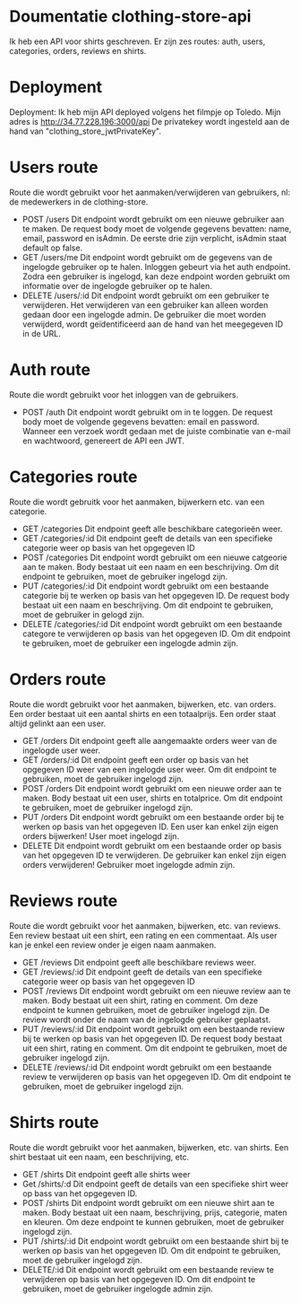 # Doumentatie clothing-store-api
Ik heb een API voor shirts geschreven. Er zijn zes routes: auth, users, categories, orders, reviews en shirts.

# Deployment
Deployment: Ik heb mijn API deployed volgens het filmpje op Toledo. Mijn adres is http://34.77.228.196:3000/api
De privatekey wordt ingesteld aan de hand van "clothing_store_jwtPrivateKey". 

# Users route
Route die wordt gebruikt voor het aanmaken/verwijderen van gebruikers, nl: de medewerkers in de clothing-store.

- POST /users Dit endpoint wordt gebruikt om een nieuwe gebruiker aan te maken. De request body moet de volgende gegevens bevatten: name, email, password en isAdmin. De eerste drie zijn verplicht, isAdmin staat default op false. 
- GET /users/me Dit endpoint wordt gebruikt om de gegevens van de ingelogde gebruiker op te halen. Inloggen gebeurt via het auth endpoint. Zodra een gebruiker is ingelogd, kan deze endpoint worden gebruikt om informatie over de ingelogde gebruiker op te halen.
- DELETE /users/:id Dit endpoint wordt gebruikt om een gebruiker te verwijderen. Het verwijderen van een gebruiker kan alleen worden gedaan door een ingelogde admin. De gebruiker die moet worden verwijderd, wordt geïdentificeerd aan de hand van het meegegeven ID in de URL.

# Auth route
Route die wordt gebruikt voor het inloggen van de gebruikers.

- POST /auth Dit endpoint wordt gebruikt om in te loggen. De request body moet de volgende gegevens bevatten: email en password. Wanneer een verzoek wordt gedaan met de juiste combinatie van e-mail en wachtwoord, genereert de API een JWT. 

# Categories route
Route die wordt gebruitk voor het aanmaken, bijwerkern etc. van een categorie. 

- GET /categories Dit endpoint geeft alle beschikbare categorieën weer.
- GET /categories/:id Dit endpoint geeft de details van een specifieke categorie weer op basis van het opgegeven ID
- POST /categories Dit endpoint wordt gebruikt om een nieuwe catgeorie aan te maken. Body bestaat uit een naam en een beschrijving. Om dit endpoint te gebruiken, moet de gebruiker ingelogd zijn. 
- PUT /categories/:id Dit endpoint wordt gebruikt om een bestaande categorie bij te werken op basis van het opgegeven ID. De request body bestaat uit een naam en beschrijving. Om dit endpoint te gebruiken, moet de gebruiker in gelogd zijn.
- DELETE /categories/:id Dit endpoint wordt gebruikt om een bestaande categore te verwijderen op basis van het opgegeven ID. Om dit endpoint te gebruiken, moet de gebruiker een ingelogde admin zijn.

# Orders route
Route die wordt gebruikt voor het aanmaken, bijwerken, etc. van orders. Een order bestaat uit een aantal shirts en een totaalprijs. Een order staat altijd gelinkt aan een user.

- GET /orders Dit endpoint geeft alle aangemaakte orders weer van de ingelogde user weer. 
- GET /orders/:id Dit endpoint geeft een order op basis van het opgegeven ID weer van een ingelogde user weer. Om dit endpoint te gebruiken, moet de gebruiker ingelogd zijn.
- POST /orders Dit endpoint wordt gebruikt om een nieuwe order aan te maken. Body bestaat uit een user, shirts en totalprice. Om dit endpoint te gebruiken, moet de gebruiker ingelogd zijn. 
- PUT /orders Dit endpoint wordt gebruikt om een bestaande order bij te werken op basis van het opgegeven ID. Een user kan enkel zijn eigen orders bijwerken! User moet ingelogd zijn.
- DELETE Dit endpoint wordt gebruikt om een bestaande order op basis van het opgegeven ID te verwijderen. De gebruiker kan enkel zijn eigen orders verwijderen! Gebruiker moet ingelogde admin zijn. 

# Reviews route
Route die wordt gebruikt voor het aanmaken, bijwerken, etc. van reviews. Een review bestaat uit een shirt, een rating en een commentaat. Als user kan je enkel een review onder je eigen naam aanmaken.

- GET /reviews Dit endpoint geeft alle beschikbare reviews weer.
- GET /reviews/:id Dit endpoint geeft de details van een specifieke categorie weer op basis van het opgegeven ID
- POST /reviews Dit endpoint wordt gebruikt om een nieuwe review aan te maken.  Body bestaat uit een shirt, rating en comment. Om deze endpoint te kunnen gebruiken, moet de gebruiker ingelogd zijn. De review wordt onder de naam van de ingelogde gebruiker geplaatst.  
- PUT /reviews/:id Dit endpoint wordt gebruikt om een bestaande review bij te werken op basis van het opgegeven ID. De request body bestaat uit een shirt, rating en comment. Om dit endpoint te gebruiken, moet de gebruiker ingelogd zijn. 
- DELETE /reviews/:id Dit endpoint wordt gebruikt om een bestaande review te verwijderen op basis van het opgegeven ID. Om dit endpoint te gebruiken, moet de gebruiker ingelogd zijn.

# Shirts route
Route die wordt gebruikt voor het aanmaken, bijwerken, etc. van shirts. Een shirt bestaat uit een naam, een beschrijving, etc. 

- GET /shirts Dit endpoint geeft alle shirts weer
- Get /shirts/:d Dit endpoint geeft de details van een specifieke shirt weer op bass van het opgegeven ID.
- POST /shirts Dit endpoint wordt gebruikt om een nieuwe shirt aan te maken. Body bestaat uit een naam, beschrijving, prijs, categorie, maten en kleuren. Om deze endpoint te kunnen gebruiken, moet de gebruiker ingelogd zijn.
- PUT /shirts/:id Dit endpoint wordt gebruikt om een bestaande shirt bij te werken op basis van het opgegeven ID. Om dit endpoint te gebruiken, moet de gebruiker ingelogd zijn.
- DELETE/:id Dit endpoint wordt gebruikt om een bestaande review te verwijderen op basis van het opgegeven ID. Om dit endpoint te gebruiken, moet de gebruiker ingelogde admin zijn.
